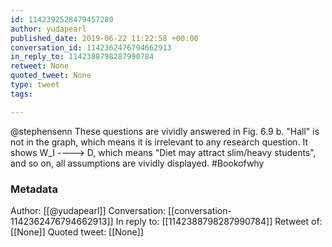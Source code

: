 ```yaml
---
id: 1142392528479457280
author: yudapearl
published_date: 2019-06-22 11:22:58 +00:00
conversation_id: 1142362476794662913
in_reply_to: 1142388798287990784
retweet: None
quoted_tweet: None
type: tweet
tags:

---
```


@stephensenn These questions are vividly answered in Fig. 6.9 b. "Hall" is not in the graph, which means it is irrelevant to any research question. It shows  W_I ----&gt; D, which means
"Diet may attract slim/heavy students", and so on, all assumptions are vividly displayed. #Bookofwhy

### Metadata

Author: [[@yudapearl]]
Conversation: [[conversation-1142362476794662913]]
In reply to: [[1142388798287990784]]
Retweet of: [[None]]
Quoted tweet: [[None]]
